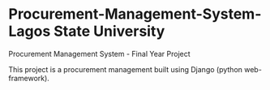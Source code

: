 # Procurement-Management-System- Lagos State University
Procurement Management System - Final Year Project

This project is a procurement management built using Django (python web-framework). 
